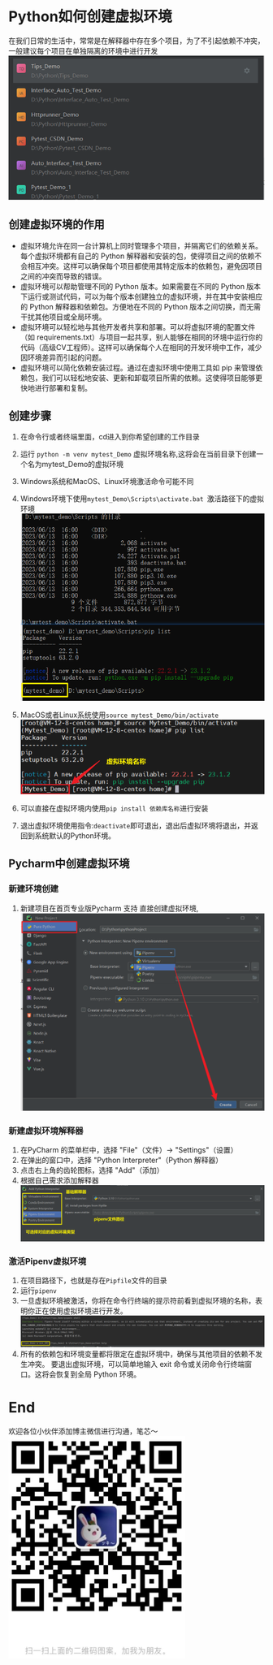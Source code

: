 # Python如何创建虚拟环境
在我们日常的生活中，常常是在解释器中存在多个项目，为了不引起依赖不冲突，一般建议每个项目在单独隔离的环境中进行开发
![img:png](IMG/项目截图.png)

## 创建虚拟环境的作用

- 虚拟环境允许在同一台计算机上同时管理多个项目，并隔离它们的依赖关系。每个虚拟环境都有自己的 Python 解释器和安装的包，使得项目之间的依赖不会相互冲突。这样可以确保每个项目都使用其特定版本的依赖包，避免因项目之间的冲突而导致的错误。
- 虚拟环境可以帮助管理不同的 Python 版本。如果需要在不同的 Python 版本下运行或测试代码，可以为每个版本创建独立的虚拟环境，并在其中安装相应的 Python 解释器和依赖包。方便地在不同的 Python 版本之间切换，而无需干扰其他项目或全局环境。
- 虚拟环境可以轻松地与其他开发者共享和部署。可以将虚拟环境的配置文件（如 requirements.txt）与项目一起共享，别人能够在相同的环境中运行你的代码（高级CV工程师）。这样可以确保每个人在相同的开发环境中工作，减少因环境差异而引起的问题。
- 虚拟环境可以简化依赖安装过程。通过在虚拟环境中使用工具如 pip 来管理依赖包，我们可以轻松地安装、更新和卸载项目所需的依赖。这使得项目能够更快地进行部署和复制。

## 创建步骤
1. 在命令行或者终端里面，cd进入到你希望创建的工作目录
2. 运行 `python -m venv mytest_Demo` 虚拟环境名称,这将会在当前目录下创建一个名为mytest_Demo的虚拟环境

3. Windows系统和MacOS、Linux环境激活命令可能不同
4. Windows环境下使用`mytest_Demo\Scripts\activate.bat `激活路径下的虚拟环境
![img:png](IMG/Windows激活虚拟环境.png)
5. MacOS或者Linux系统使用`source mytest_Demo/bin/activate`
![img:png](IMG/linux下激活虚拟环境.png)
6. 可以直接在虚拟环境内使用`pip install 依赖库名称`进行安装
7. 退出虚拟环境使用指令:`deactivate`即可退出，退出后虚拟环境将退出，并返回到系统默认的Python环境。
   
## Pycharm中创建虚拟环境
### 新建环境创建
1. 新建项目在首页专业版Pycharm 支持 直接创建虚拟环境,
![img:png](IMG/Pycharm创建虚拟环境.png)
### 新建虚拟环境解释器
1. 在PyCharm 的菜单栏中，选择 "File"（文件）-> "Settings"（设置）
2. 在弹出的窗口中，选择 "Python Interpreter"（Python 解释器）
3. 点击右上角的齿轮图标，选择 "Add"（添加）
4. 根据自己需求添加解释器
![img:png](IMG/解释器.png)
### 激活Pipenv虚拟环境
1. 在项目路径下，也就是存在`Pipfile`文件的目录
2. 运行`pipenv`
3. 一旦虚拟环境被激活，你将在命令行终端的提示符前看到虚拟环境的名称，表明你正在使用虚拟环境进行开发。
![img:png](IMG/pipenv激活.png)
4. 所有的依赖包和环境变量都将限定在虚拟环境中，确保与其他项目的依赖不发生冲突。 要退出虚拟环境，可以简单地输入 exit 命令或关闭命令行终端窗口。这将会恢复到全局 Python 环境。

# End
欢迎各位小伙伴添加博主微信进行沟通，笔芯～
![img:png](IMG/VX二维码.png)
